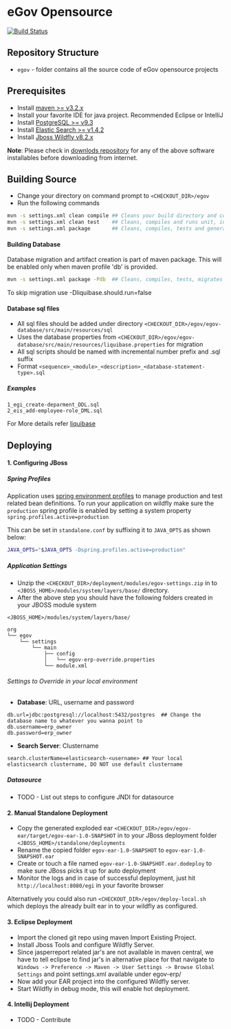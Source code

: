 # eGov Opensource
[![Build Status](http://ci.egovernments.org/job/eGov-Github-Master/badge/icon)](http://ci.egovernments.org/job/eGov-Github-Master/)
## Repository Structure

* `egov` - folder contains all the source code of eGov opensource projects

## Prerequisites

* Install [maven >= v3.2.x](http://maven.apache.org/download.cgi)
* Install your favorite IDE for java project. Recommended Eclipse or IntelliJ
* Install [PostgreSQL >= v9.3 ](http://www.postgresql.org/download/)
* Install [Elastic Search >= v1.4.2](https://download.elasticsearch.org/elasticsearch/elasticsearch/elasticsearch-1.4.2.zip)
* Install [Jboss Wildfly v8.2.x](http://182.74.137.193/downloads/DevTools/phoenix/wildfly-8.2.0.Final-v1.zip)

__Note__: Please check in [downlods repository](http://182.74.137.193/downloads/) for any of the above software installables before downloading from internet.

## Building Source

* Change your directory on command prompt to `<CHECKOUT_DIR>/egov`
* Run the following commands

```bash
mvn -s settings.xml clean compile ## Cleans your build directory and compiles your java code
mvn -s settings.xml clean test    ## Cleans, compiles and runs unit, integration tests
mvn -s settings.xml package       ## Cleans, compiles, tests and generates ear artifact along with jars and wars approproiately
```
#### Building Database

Database migration and artifact creation is part of maven package. This will be enabled only when maven profile 'db' is provided.

```bash
mvn -s settings.xml package -Pdb  ## Cleans, compiles, tests, migrates database and generates ear artifact along with jars and wars approproiately
```

To skip migration use -Dliquibase.should.run=false

#### Database sql files

* All sql files should be added under directory `<CHECKOUT_DIR>/egov/egov-database/src/main/resources/sql`
* Uses the database properties from `<CHECKOUT_DIR>/egov/egov-database/src/main/resources/liquibase.properties` for migration
* All sql scripts should be named with incremental number prefix and .sql suffix
* Format `<sequence>_<module>_<description>_<database-statement-type>.sql`

##### Examples

```
1_egi_create-deparment_DDL.sql
2_eis_add-employee-role_DML.sql
```

For More details refer [liquibase](http://www.liquibase.org/documentation/index.html)

## Deploying

#### 1. Configuring JBoss

##### Spring Profiles

Application uses [spring environment profiles](http://docs.spring.io/spring/docs/current/spring-framework-reference/html/beans.html#beans-environment) to manage production and test related bean definitions. To run your application on wildfly make sure the `production` spring profile is enabled by setting a system property `spring.profiles.active=production`

This can be set in `standalone.conf` by suffixing it to `JAVA_OPTS` as shown below:

```bash
JAVA_OPTS="$JAVA_OPTS -Dspring.profiles.active=production"
```

##### Application Settings

* Unzip the `<CHECKOUT_DIR>/deployment/modules/egov-settings.zip` in to `<JBOSS_HOME>/modules/system/layers/base/` directory.
* After the above step you should have the following folders created in your JBOSS module system

```
<JBOSS_HOME>/modules/system/layers/base/

org
└── egov
	└── settings
		└── main
	        ├── config
	        │   └── egov-erp-override.properties
	        └── module.xml
```

###### Settings to Override in your local environment

* __Database__: URL, username and password

```properties
db.url=jdbc:postgresql://localhost:5432/postgres  ## Change the database name to whatever you wanna point to
db.username=erp_owner
db.password=erp_owner
```

* __Search Server__: Clustername

```properties
search.clusterName=elasticsearch-<username> ## Your local elasticsearch clustername, DO NOT use default clustername
```


##### Datasource

* TODO - List out steps to configure JNDI for datasource

#### 2. Manual Standalone Deployment

* Copy the generated exploded ear `<CHECKOUT_DIR>/egov/egov-ear/target/egov-ear-1.0-SNAPSHOT` in to your JBoss deployment folder `<JBOSS_HOME>/standalone/deployments`
* Rename the copied folder `egov-ear-1.0-SNAPSHOT` to `egov-ear-1.0-SNAPSHOT.ear`
* Create or touch a file named `egov-ear-1.0-SNAPSHOT.ear.dodeploy` to make sure JBoss picks it up for auto deployment
* Monitor the logs and in case of successful deployment, just hit `http://localhost:8080/egi` in your favorite browser

Alternatively you could also run `<CHECKOUT_DIR>/egov/deploy-local.sh` which deploys the already built ear in to your wildfly as configured.

#### 3. Eclipse Deployment

* Import the cloned git repo using maven Import Existing Project.
* Install Jboss Tools and configure Wildfly Server.
* Since jasperreport related jar's are not available in maven central, we have to tell eclipse to find jar's in alternative place for that navigate to `Windows -> Preference -> Maven -> User Settings -> Browse Global Settings` and point settings.xml available under egov-erp/
* Now add your EAR project into the configured Wildfly server.
* Start Wildfly in debug mode, this will enable hot deployment.

#### 4. Intellij Deployment

* TODO - Contribute
